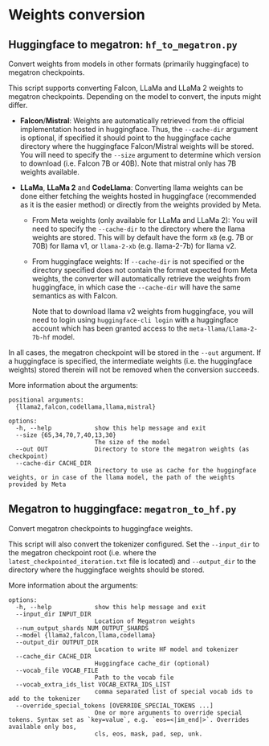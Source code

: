 # Weights conversion

## Huggingface to megatron: `hf_to_megatron.py`

Convert weights from models in other formats (primarily huggingface) to megatron checkpoints.

This script supports converting Falcon, LLaMa and LLaMa 2 weights to megatron checkpoints.
Depending on the model to convert, the inputs might differ.

- **Falcon**/**Mistral**:
  Weights are automatically retrieved from the official implementation hosted in huggingface.
  Thus, the `--cache-dir` argument is optional, if specified it should point to
  the huggingface cache directory where the huggingface Falcon/Mistral weights will be stored.
  You will need to specify the `--size` argument to determine which version to download
  (i.e. Falcon 7B or 40B).
  Note that mistral only has 7B weights available.

- **LLaMa**, **LLaMa 2** and **CodeLlama**:
  Converting llama weights can be done either fetching the weights hosted
  in huggingface (recommended as it is the easier method) or directly from the
  weights provided by Meta.

  - From Meta weights (only available for LLaMa and LLaMa 2):
    You will need to specify the `--cache-dir` to the directory where the
    llama weights are stored.
    This will by default have the form `xB` (e.g. 7B or 70B) for llama v1,
    or `llama-2-xb` (e.g. llama-2-7b) for llama v2.

  - From huggingface weights:
    If `--cache-dir` is not specified or the directory specified does not
    contain the format expected from Meta weights, the converter will automatically
    retrieve the weights from huggingface, in which case the `--cache-dir` will
    have the same semantics as with Falcon.

    Note that to download llama v2 weights from huggingface, you will need to
    login using `huggingface-cli login` with a huggingface account which has been
    granted access to the `meta-llama/Llama-2-7b-hf` model.
        

In all cases, the megatron checkpoint will be stored in the `--out` argument.
If a huggingface is specified, the intermediate weights (i.e. the huggingface weights)
stored therein will not be removed when the conversion succeeds.

More information about the arguments:

```
positional arguments:
  {llama2,falcon,codellama,llama,mistral}

options:
  -h, --help            show this help message and exit
  --size {65,34,70,7,40,13,30}
                        The size of the model
  --out OUT             Directory to store the megatron weights (as checkpoint)
  --cache-dir CACHE_DIR
                        Directory to use as cache for the huggingface weights, or in case of the llama model, the path of the weights provided by Meta
```

## Megatron to huggingface: `megatron_to_hf.py`

Convert megatron checkpoints to huggingface weights.

This script will also convert the tokenizer configured.
Set the `--input_dir` to the megatron checkpoint root (i.e. where the
`latest_checkpointed_iteration.txt` file is located) and  `--output_dir` to
the directory where the huggingface weights should be stored.

More information about the arguments:

```
options:
  -h, --help            show this help message and exit
  --input_dir INPUT_DIR
                        Location of Megatron weights
  --num_output_shards NUM_OUTPUT_SHARDS
  --model {llama2,falcon,llama,codellama}
  --output_dir OUTPUT_DIR
                        Location to write HF model and tokenizer
  --cache_dir CACHE_DIR
                        Huggingface cache_dir (optional)
  --vocab_file VOCAB_FILE
                        Path to the vocab file
  --vocab_extra_ids_list VOCAB_EXTRA_IDS_LIST
                        comma separated list of special vocab ids to add to the tokenizer
  --override_special_tokens [OVERRIDE_SPECIAL_TOKENS ...]
                        One or more arguments to override special tokens. Syntax set as `key=value`, e.g. `eos=<|im_end|>`. Overrides available only bos,
                        cls, eos, mask, pad, sep, unk.
```
